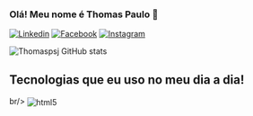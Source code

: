### Olá! Meu nome é Thomas Paulo 👋

[![Linkedin](https://img.shields.io/badge/LinkedIn-0077B5?style=for-the-badge&logo=linkedin&logoColor=white)](https://www.linkedin.com/in/thomas-paulo-sousa-junior/)
[![Facebook](https://img.shields.io/badge/Facebook-1877F2?style=for-the-badge&logo=facebook&logoColor=white)](https://www.facebook.com/thomas.p.desousa)
[![Instagram](https://img.shields.io/badge/Instagram-E4405F?style=for-the-badge&logo=instagram&logoColor=white)](https://www.instagram.com/thomaspaulodesousa/)

![Thomaspsj GitHub stats](https://github-readme-stats.vercel.app/api?username=thomaspsj&show_icons=true&theme=radical)

## Tecnologias que eu uso no meu dia a dia!
<div style= "display: inline_block"<>br/>
<img align="center" alt = "html5" src = "https://img.shields.io/badge/HTML-239120?style=for-the-badge&logo=html5&logoColor=white"/>
</div>
<!--
**thomaspsj/thomaspsj** is a ✨ _special_ ✨ repository because its `README.md` (this file) appears on your GitHub profile.

Here are some ideas to get you started:

- 🔭 I’m currently working on ...
- 🌱 I’m currently learning ...
- 👯 I’m looking to collaborate on ...
- 🤔 I’m looking for help with ...
- 💬 Ask me about ...
- 📫 How to reach me: ...
- 😄 Pronouns: ...
- ⚡ Fun fact: ...
-->
